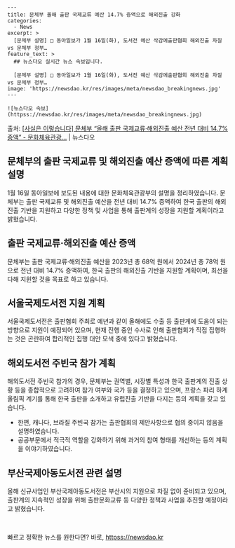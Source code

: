     ---
    title: 문체부 올해 출판 국제교류 예산 14.7% 증액으로 해외진출 강화
    categories:
      - News
    excerpt: >
      [문체부 설명] □ 동아일보가 1월 16일(화), 도서전 예산 삭감에출판협회 해외진출 차질 vs 문체부 정부…
    feature_text: >
      ## 뉴스다오 실시간 뉴스 속보입니다.
    
      [문체부 설명] □ 동아일보가 1월 16일(화), 도서전 예산 삭감에출판협회 해외진출 차질 vs 문체부 정부…
    image: 'https://newsdao.kr/res/images/meta/newsdao_breakingnews.jpg'
    ---
    
    ![뉴스다오 속보](httpss://newsdao.kr/res/images/meta/newsdao_breakingnews.jpg)

<p>출처: <a href="httpss://newsdao.kr/3021" rel="dofollow">[사실은 이렇습니다] 문체부 “올해 출판 국제교류·해외진출 예산 전년 대비 14.7% 증액” - 문화체육관광…</a> | 뉴스다오</p>

<h2 data-ke-size="size26">문체부의 출판 국제교류 및 해외진출 예산 증액에 따른 계획 설명</h2>
<p data-ke-size="size16">1월 16일 동아일보에 보도된 내용에 대한 문화체육관광부의 설명을 정리하였습니다. 문체부는 출판 국제교류 및 해외진출 예산을 전년 대비 14.7% 증액하여 한국 출판의 해외진출 기반을 지원하고 다양한 정책 및 사업을 통해 출판계의 성장을 지원할 계획이라고 밝혔습니다.</p>

<h2 data-ke-size="size26">출판 국제교류·해외진출 예산 증액</h2>
<p data-ke-size="size16">문체부는 출판 국제교류·해외진출 예산을 2023년 총 68억 원에서 2024년 총 78억 원으로 전년 대비 14.7% 증액하여, 한국 출판의 해외진출 기반을 지원할 계획이며, 최선을 다해 지원할 것을 목표로 하고 있습니다.</p>

<h2 data-ke-size="size26">서울국제도서전 지원 계획</h2>
<p data-ke-size="size16">서울국제도서전은 출판협회 주최로 예년과 같이 올해에도 수출 등 출판계에 도움이 되는 방향으로 지원이 예정되어 있으며, 현재 진행 중인 수사로 인해 출판협회가 직접 집행하는 것은 곤란하여 합리적인 집행 대안 모색 중에 있다고 밝혔습니다.</p>

<h2 data-ke-size="size26">해외도서전 주빈국 참가 계획</h2>
<p data-ke-size="size16">해외도서전 주빈국 참가의 경우, 문체부는 권역별, 시장별 특성과 한국 출판계의 진출 상황 등을 종합적으로 고려하여 참가 여부와 국가 등을 결정하고 있으며, 프랑스 파리 하계올림픽 계기를 통해 한국 출판을 소개하고 유럽진출 기반을 다지는 등의 계획을 갖고 있습니다.</p>
<ul>
<li>한편, 캐나다, 브라질 주빈국 참가는 출판협회의 제안사항으로 협의 중이지 않음을 설명하였습니다.</li>
<li>공공부문에서 적극적 역할을 강화하기 위해 과거의 참여 형태를 개선하는 등의 계획을 이야기하였습니다.</li>
</ul>

<h2 data-ke-size="size26">부산국제아동도서전 관련 설명</h2>
<p data-ke-size="size16">올해 신규사업인 부산국제아동도서전은 부산시의 지원으로 차질 없이 준비되고 있으며, 출판계의 지속적인 성장을 위해 출판문화교류 등 다양한 정책과 사업을 추진할 예정이라고 밝혔습니다.</p>
<p data-ke-size="size16">&nbsp;</p> 

빠르고 정확한 뉴스를 원한다면? 바로, <a href="httpss://newsdao.kr" rel="dofollow">httpss://newsdao.kr</a>


    